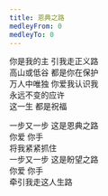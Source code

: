 ```yaml
---
title: 恩典之路
medleyFrom: 0
medleyTo: 0
---
```


你是我的主 引我走正义路  
高山或低谷 都是你在保护  
万人中唯独 你爱我认识我  
永远不变的应许  
这一生 都是祝福

一步又一步 这是恩典之路  
你爱 你手  
将我紧紧抓住  
一步又一步 这是盼望之路  
你爱 你手  
牵引我走这人生路
